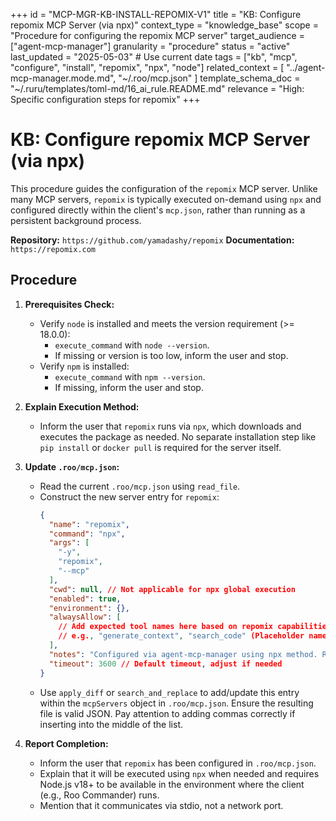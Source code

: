 +++
id = "MCP-MGR-KB-INSTALL-REPOMIX-V1"
title = "KB: Configure repomix MCP Server (via npx)"
context_type = "knowledge_base"
scope = "Procedure for configuring the repomix MCP server"
target_audience = ["agent-mcp-manager"]
granularity = "procedure"
status = "active"
last_updated = "2025-05-03" # Use current date
tags = ["kb", "mcp", "configure", "install", "repomix", "npx", "node"]
related_context = [
    "../agent-mcp-manager.mode.md",
    "~/.roo/mcp.json"
    ]
template_schema_doc = "~/.ruru/templates/toml-md/16_ai_rule.README.md"
relevance = "High: Specific configuration steps for repomix"
+++

# KB: Configure repomix MCP Server (via npx)

This procedure guides the configuration of the `repomix` MCP server. Unlike many MCP servers, `repomix` is typically executed on-demand using `npx` and configured directly within the client's `mcp.json`, rather than running as a persistent background process.

**Repository:** `https://github.com/yamadashy/repomix`
**Documentation:** `https://repomix.com`

## Procedure

1.  **Prerequisites Check:**
    *   Verify `node` is installed and meets the version requirement (>= 18.0.0):
        *   `execute_command` with `node --version`.
        *   If missing or version is too low, inform the user and stop.
    *   Verify `npm` is installed:
        *   `execute_command` with `npm --version`.
        *   If missing, inform the user and stop.

2.  **Explain Execution Method:**
    *   Inform the user that `repomix` runs via `npx`, which downloads and executes the package as needed. No separate installation step like `pip install` or `docker pull` is required for the server itself.

3.  **Update `.roo/mcp.json`:**
    *   Read the current `.roo/mcp.json` using `read_file`.
    *   Construct the new server entry for `repomix`:
        ```json
        {
          "name": "repomix",
          "command": "npx",
          "args": [
            "-y",
            "repomix",
            "--mcp"
          ],
          "cwd": null, // Not applicable for npx global execution
          "enabled": true,
          "environment": {},
          "alwaysAllow": [
            // Add expected tool names here based on repomix capabilities
            // e.g., "generate_context", "search_code" (Placeholder names)
          ],
          "notes": "Configured via agent-mcp-manager using npx method. Requires Node.js v18+.",
          "timeout": 3600 // Default timeout, adjust if needed
        }
        ```
    *   Use `apply_diff` or `search_and_replace` to add/update this entry within the `mcpServers` object in `.roo/mcp.json`. Ensure the resulting file is valid JSON. Pay attention to adding commas correctly if inserting into the middle of the list.

4.  **Report Completion:**
    *   Inform the user that `repomix` has been configured in `.roo/mcp.json`.
    *   Explain that it will be executed using `npx` when needed and requires Node.js v18+ to be available in the environment where the client (e.g., Roo Commander) runs.
    *   Mention that it communicates via stdio, not a network port.